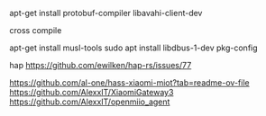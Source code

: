 apt-get install protobuf-compiler libavahi-client-dev

cross compile

apt-get install musl-tools
sudo apt install libdbus-1-dev pkg-config


hap
https://github.com/ewilken/hap-rs/issues/77

https://github.com/al-one/hass-xiaomi-miot?tab=readme-ov-file
https://github.com/AlexxIT/XiaomiGateway3
https://github.com/AlexxIT/openmiio_agent
